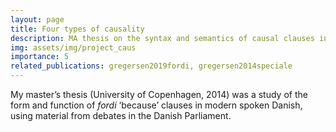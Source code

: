 ```yaml
---
layout: page
title: Four types of causality
description: MA thesis on the syntax and semantics of causal clauses in Modern Danish
img: assets/img/project_caus
importance: 5
related_publications: gregersen2019fordi, gregersen2014speciale
---
```


My master’s thesis (University of Copenhagen, 2014) was a study of the form and function of _fordi_ ‘because’ clauses in modern spoken Danish, using material from debates in the Danish Parliament. 